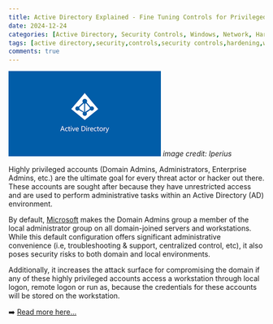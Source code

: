 ```yaml
---
title: Active Directory Explained - Fine Tuning Controls for Privileged Accounts
date: 2024-12-24
categories: [Active Directory, Security Controls, Windows, Network, Hardening]
tags: [active directory,security,controls,security controls,hardening,windows,network]
comments: true
---
```


![img.png](../assets/img/ad2.png)
_image credit: Iperius_


Highly privileged accounts (Domain Admins, Administrators, Enterprise Admins,
etc.) are the ultimate goal for every threat actor or hacker out there. These accounts
are sought after because they have unrestricted access and are used to perform
administrative tasks within an Active Directory (AD) environment.

By default, [Microsoft](https://learn.microsoft.com/en-us/windows-server/identity/ad-ds/plan/security-best-practices/appendix-f--securing-domain-admins-groups-in-active-directory) 
makes the Domain Admins group a member of the local administrator group on all domain-joined 
servers and workstations. While this default configuration offers significant administrative 
convenience (i.e, troubleshooting & support, centralized control, etc), it also poses security 
risks to both domain and local environments.

Additionally, it increases the attack surface for compromising the domain if any of
these highly privileged accounts access a workstation through local logon, remote
logon or run as, because the credentials for these accounts will be stored on the
workstation.

➡️ [Read more here...](https://blog.cyberplural.com/active-directory-explained-part-4-fine-tuning-controls-for-privileged-accounts/)
